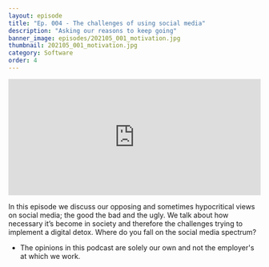 ```yaml
---
layout: episode
title: "Ep. 004 - The challenges of using social media"
description: "Asking our reasons to keep going"
banner_image: episodes/202105_001_motivation.jpg
thumbnail: 202105_001_motivation.jpg
category: Software
order: 4
---
```


<div class="spotify-embeds mb-4">
<iframe src="https://open.spotify.com/embed/episode/5smbIYh4UI6PK5tRX3yhDV" width="100%" height="232" frameBorder="0" allowtransparency="true" allow="encrypted-media"></iframe>
</div>

In this episode we discuss our opposing and sometimes hypocritical views on social media; the good the bad and the ugly. We talk about how necessary it’s become in society and therefore the challenges trying to implement a digital detox. Where do you fall on the social media spectrum?

* The opinions in this podcast are solely our own and not the employer's at which we work.
